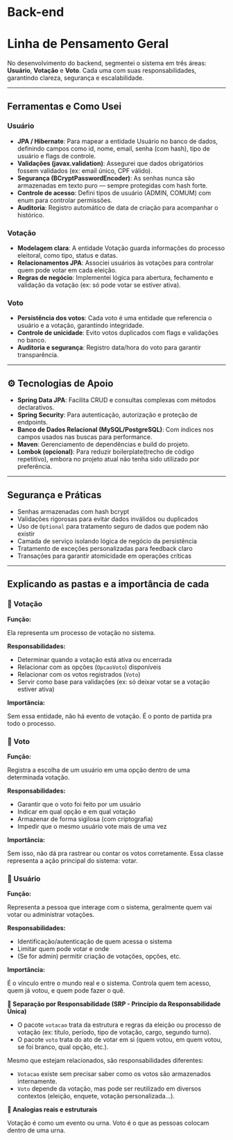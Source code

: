 # Back-end

#  Linha de Pensamento Geral

No desenvolvimento do backend, segmentei o sistema em três áreas: **Usuário**, **Votação** e **Voto**. Cada uma com suas responsabilidades, garantindo clareza, segurança e escalabilidade.

---

##  Ferramentas e Como Usei

###  Usuário

- **JPA / Hibernate**: Para mapear a entidade Usuário no banco de dados, definindo campos como id, nome, email, senha (com hash), tipo de usuário e flags de controle.
- **Validações (javax.validation)**: Assegurei que dados obrigatórios fossem validados (ex: email único, CPF válido).
- **Segurança (BCryptPasswordEncoder)**: As senhas nunca são armazenadas em texto puro — sempre protegidas com hash forte.
- **Controle de acesso**: Defini tipos de usuário (ADMIN, COMUM) com enum para controlar permissões.
- **Auditoria**: Registro automático de data de criação para acompanhar o histórico.

###  Votação

- **Modelagem clara**: A entidade Votação guarda informações do processo eleitoral, como tipo, status e datas.
- **Relacionamentos JPA**: Associei usuários às votações para controlar quem pode votar em cada eleição.
- **Regras de negócio**: Implementei lógica para abertura, fechamento e validação da votação (ex: só pode votar se estiver ativa).

###  Voto

- **Persistência dos votos**: Cada voto é uma entidade que referencia o usuário e a votação, garantindo integridade.
- **Controle de unicidade**: Evito votos duplicados com flags e validações no banco.
- **Auditoria e segurança**: Registro data/hora do voto para garantir transparência.

---

## ⚙ Tecnologias de Apoio

- **Spring Data JPA**: Facilita CRUD e consultas complexas com métodos declarativos.
- **Spring Security**: Para autenticação, autorização e proteção de endpoints.
- **Banco de Dados Relacional (MySQL/PostgreSQL)**: Com índices nos campos usados nas buscas para performance.
- **Maven**: Gerenciamento de dependências e build do projeto.
- **Lombok (opcional)**: Para reduzir boilerplate(trecho de código repetitivo), embora no projeto atual não tenha sido utilizado por preferência.

---

##  Segurança e Práticas

- Senhas armazenadas com hash bcrypt
- Validações rigorosas para evitar dados inválidos ou duplicados
- Uso de `Optional` para tratamento seguro de dados que podem não existir
- Camada de serviço isolando lógica de negócio da persistência
- Tratamento de exceções personalizadas para feedback claro
- Transações para garantir atomicidade em operações críticas

---

##  Explicando as pastas e a importância de cada

### 🔹 Votação

**Função:**

Ela representa um processo de votação no sistema.

**Responsabilidades:**

- Determinar quando a votação está ativa ou encerrada
- Relacionar com as opções (`OpcaoVoto`) disponíveis
- Relacionar com os votos registrados (`Voto`)
- Servir como base para validações (ex: só deixar votar se a votação estiver ativa)

**Importância:**

Sem essa entidade, não há evento de votação. É o ponto de partida pra todo o processo.

### 🔹 Voto

**Função:**

Registra a escolha de um usuário em uma opção dentro de uma determinada votação.

**Responsabilidades:**

- Garantir que o voto foi feito por um usuário
- Indicar em qual opção e em qual votação
- Armazenar de forma sigilosa (com criptografia)
- Impedir que o mesmo usuário vote mais de uma vez

**Importância:**

Sem isso, não dá pra rastrear ou contar os votos corretamente. Essa classe representa a ação principal do sistema: votar.

### 🔹 Usuário

**Função:**

Representa a pessoa que interage com o sistema, geralmente quem vai votar ou administrar votações.

**Responsabilidades:**

- Identificação/autenticação de quem acessa o sistema
- Limitar quem pode votar e onde
- (Se for admin) permitir criação de votações, opções, etc.

**Importância:**

É o vínculo entre o mundo real e o sistema. Controla quem tem acesso, quem já votou, e quem pode fazer o quê.

**🔹 Separação por Responsabilidade (SRP - Princípio da Responsabilidade Única)**
- O pacote `votacao` trata da estrutura e regras da eleição ou processo de votação (ex: título, período, tipo de votação, cargo, segundo turno).
- O pacote `voto` trata do ato de votar em si (quem votou, em quem votou, se foi branco, qual opção, etc.).

Mesmo que estejam relacionados, são responsabilidades diferentes:
- `Votacao` existe sem precisar saber como os votos são armazenados internamente.
- `Voto` depende da votação, mas pode ser reutilizado em diversos contextos (eleição, enquete, votação personalizada...).

**🔹 Analogias reais e estruturais**

Votação é como um evento ou urna.
Voto é o que as pessoas colocam dentro de uma urna.